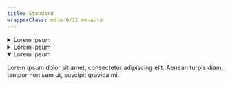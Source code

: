```yaml
---
title: Standard
wrapperClass: md:w-9/12 mx-auto
---
```


<div class="vv-accordion-group">
    <details id="accordion-item-1" class="vv-accordion">
        <summary class="vv-accordion__summary" aria-controls="#accordion-item-1" aria-expanded="false">
            Lorem Ipsum
        </summary>
        <div class="vv-accordion__content" aria-hidden="true">
            <p class="font-light text-word-3">Lorem ipsum dolor sit amet,
                consectetur adipiscing elit. Aenean turpis diam, tempor non
                sem ut, suscipit gravida mi.</p>
        </div>
    </details>
    <details id="accordion-item-2" class="vv-accordion">
        <summary class="vv-accordion__summary" aria-controls="#accordion-item-2" aria-expanded="false">
            Lorem Ipsum
        </summary>
        <div class="vv-accordion__content" aria-hidden="true">
            <p class="font-light text-word-3">Lorem ipsum dolor sit amet,
                consectetur adipiscing elit. Aenean turpis diam, tempor non
                sem ut, suscipit gravida mi.</p>
        </div>
    </details>
    <details id="accordion-item-3" class="vv-accordion" open="">
        <summary class="vv-accordion__summary" aria-controls="#accordion-item-3" aria-expanded="true">
            Lorem Ipsum
        </summary>
        <div class="vv-accordion__content" aria-hidden="false">
            <p class="font-light text-word-3">Lorem ipsum dolor sit amet,
                consectetur adipiscing elit. Aenean turpis diam, tempor non
                sem ut, suscipit gravida mi.</p>
        </div>
    </details>
</div>